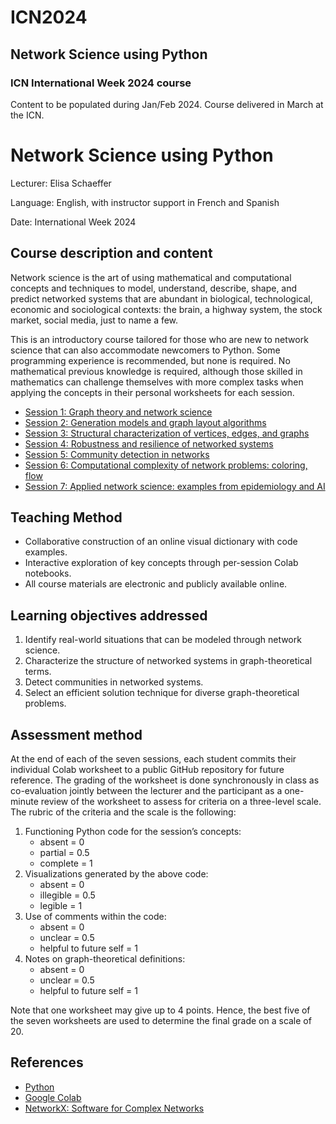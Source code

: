 # ICN2024
## Network Science using Python
### ICN International Week 2024 course

Content to be populated during Jan/Feb 2024. Course delivered in March at the ICN.

# Network Science using Python

Lecturer: Elisa Schaeffer

Language: English, with instructor support in French and Spanish

Date: International Week 2024

## Course description and content

Network science is the art of using mathematical and computational concepts and techniques to model, understand, describe, shape, and predict networked systems that are abundant in biological, technological, economic and sociological contexts: the brain, a highway system, the stock market, social media, just to name a few.

This is an introductory course tailored for those who are new to network science that can also accommodate newcomers to Python. Some programming experience is recommended, but none is required. No mathematical previous knowledge is required, although those skilled in mathematics can challenge themselves with more complex tasks when applying the concepts in their personal worksheets for each session.

* [Session 1: Graph theory and network science](https://github.com/satuelisa/ICN2024/blob/main/S1_graphs.ipynb)
* [Session 2: Generation models and graph layout algorithms](https://github.com/satuelisa/ICN2024/blob/main/S2_generation.ipynb)
* [Session 3: Structural characterization of vertices, edges, and graphs](https://github.com/satuelisa/ICN2024/blob/main/S3_structure.ipynb)
* [Session 4: Robustness and resilience of networked systems](https://github.com/satuelisa/ICN2024/blob/main/S4_resist.ipynb)
* [Session 5: Community detection in networks](https://github.com/satuelisa/ICN2024/blob/main/S5_cluster.ipynb)
* [Session 6: Computational complexity of network problems: coloring, flow](https://github.com/satuelisa/ICN2024/blob/main/S6_problems.ipynb)
* [Session 7: Applied network science: examples from epidemiology and AI](https://github.com/satuelisa/ICN2024/blob/main/S7_applied.ipynb)

## Teaching Method

* Collaborative construction of an online visual dictionary with code examples.  
* Interactive exploration of key concepts through per-session Colab notebooks.
* All course materials are electronic and publicly available online. 

## Learning objectives addressed

1. Identify real-world situations that can be modeled through network science.
2. Characterize the structure of networked systems in graph-theoretical terms.
3. Detect communities in networked systems.
4. Select an efficient solution technique for diverse graph-theoretical problems.

## Assessment method

At the end of each of the seven sessions, each student commits their individual Colab worksheet to a public GitHub repository for future reference. The grading of the worksheet is done synchronously in class as co-evaluation jointly between the lecturer and the participant as a one-minute review of the worksheet to assess for criteria on a three-level scale. The rubric of the criteria and the scale is the following:

1. Functioning Python code for the session’s concepts:
   * absent = 0
   * partial = 0.5
   * complete = 1
3. Visualizations generated by the above code:
   * absent = 0
   * illegible = 0.5
   * legible = 1
5. Use of comments within the code:
   * absent = 0
   * unclear = 0.5
   * helpful to future self = 1
7. Notes on graph-theoretical definitions:
   * absent = 0
   * unclear = 0.5
   * helpful to future self = 1

Note that one worksheet may give up to 4 points. Hence, the best five of the seven worksheets are used to determine the final grade on a scale of 20. 

## References

* [Python](https://www.python.org/)
* [Google Colab](https://colab.google)
* [NetworkX: Software for Complex Networks](https://networkx.org/documentation/)
